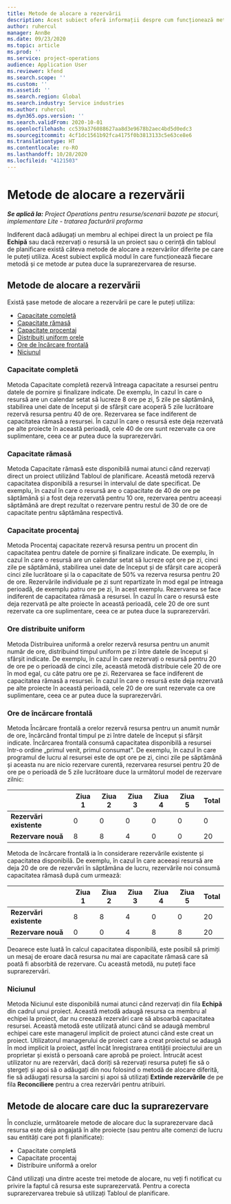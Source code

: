 ```yaml
---
title: Metode de alocare a rezervării
description: Acest subiect oferă informații despre cum funcționează metodele de alocare a rezervării în Project Operations.
author: ruhercul
manager: AnnBe
ms.date: 09/23/2020
ms.topic: article
ms.prod: ''
ms.service: project-operations
audience: Application User
ms.reviewer: kfend
ms.search.scope: ''
ms.custom: ''
ms.assetid: ''
ms.search.region: Global
ms.search.industry: Service industries
ms.author: ruhercul
ms.dyn365.ops.version: ''
ms.search.validFrom: 2020-10-01
ms.openlocfilehash: cc539a376088627aa8d3e9678b2aec4bd5d0edc3
ms.sourcegitcommit: 4cf1dc1561b92fca4175f0b3813133c5e63ce8e6
ms.translationtype: HT
ms.contentlocale: ro-RO
ms.lasthandoff: 10/28/2020
ms.locfileid: "4121503"
---
```

# <a name="booking-allocation-methods"></a>Metode de alocare a rezervării

_**Se aplică la:** Project Operations pentru resurse/scenarii bazate pe stocuri, implementare Lite - tratarea facturării proforma_

Indiferent dacă adăugați un membru al echipei direct la un proiect pe fila **Echipă** sau dacă rezervați o resursă la un proiect sau o cerință din tabloul de planificare există câteva metode de alocare a rezervărilor diferite pe care le puteți utiliza. Acest subiect explică modul în care funcționează fiecare metodă și ce metode ar putea duce la suprarezervarea de resurse.

## <a name="booking-allocation-methods"></a>Metode de alocare a rezervării

Există șase metode de alocare a rezervării pe care le puteți utiliza:

- [Capacitate completă](#full)
- [Capacitate rămasă](#remaining)
- [Capacitate procentaj](#percentage)
- [Distribuiți uniform orele](#evenly)
- [Ore de încărcare frontală](#front)
- [Niciunul](#none)

### <a name="full-capacity"></a><a name="full"></a>Capacitate completă 
Metoda Capacitate completă rezervă întreaga capacitate a resursei pentru datele de pornire și finalizare indicate. De exemplu, în cazul în care o resursă are un calendar setat să lucreze 8 ore pe zi, 5 zile pe săptămână, stabilirea unei date de început și de sfârșit care acoperă 5 zile lucrătoare rezervă resursa pentru 40 de ore. Rezervarea se face indiferent de capacitatea rămasă a resursei. În cazul în care o resursă este deja rezervată pe alte proiecte în această perioadă, cele 40 de ore sunt rezervate ca ore suplimentare, ceea ce ar putea duce la suprarezervări.

### <a name="remaining-capacity"></a><a name="remaining"></a>Capacitate rămasă
Metoda Capacitate rămasă este disponibilă numai atunci când rezervați direct un proiect utilizând Tabloul de planificare. Această metodă rezervă capacitatea disponibilă a resursei în intervalul de date specificat. De exemplu, în cazul în care o resursă are o capacitate de 40 de ore pe săptămână și a fost deja rezervată pentru 10 ore, rezervarea pentru aceeași săptămână are drept rezultat o rezervare pentru restul de 30 de ore de capacitate pentru săptămâna respectivă.

### <a name="percentage-capacity"></a><a name="percentage"></a>Capacitate procentaj
Metoda Procentaj capacitate rezervă resursa pentru un procent din capacitatea pentru datele de pornire și finalizare indicate. De exemplu, în cazul în care o resursă are un calendar setat să lucreze opt ore pe zi, cinci zile pe săptămână, stabilirea unei date de început și de sfârșit care acoperă cinci zile lucrătoare și la o capacitate de 50% va rezerva resursa pentru 20 de ore. Rezervările individuale pe zi sunt repartizate în mod egal pe întreaga perioadă, de exemplu patru ore pe zi, în acest exemplu. Rezervarea se face indiferent de capacitatea rămasă a resursei. În cazul în care o resursă este deja rezervată pe alte proiecte în această perioadă, cele 20 de ore sunt rezervate ca ore suplimentare, ceea ce ar putea duce la suprarezervări.

### <a name="evenly-distribute-hours"></a><a name="evenly"></a>Ore distribuite uniform
Metoda Distribuirea uniformă a orelor rezervă resursa pentru un anumit număr de ore, distribuind timpul uniform pe zi între datele de început și sfârșit indicate. De exemplu, în cazul în care rezervați o resursă pentru 20 de ore pe o perioadă de cinci zile, această metodă distribuie cele 20 de ore în mod egal, cu câte patru ore pe zi. Rezervarea se face indiferent de capacitatea rămasă a resursei. În cazul în care o resursă este deja rezervată pe alte proiecte în această perioadă, cele 20 de ore sunt rezervate ca ore suplimentare, ceea ce ar putea duce la suprarezervări.

### <a name="front-load-hours"></a><a name="front"></a>Ore de încărcare frontală
Metoda Încărcare frontală a orelor rezervă resursa pentru un anumit număr de ore, încărcând frontal timpul pe zi între datele de început și sfârșit indicate. Încărcarea frontală consumă capacitatea disponibilă a resursei într-o ordine „primul venit, primul consumat". De exemplu, în cazul în care programul de lucru al resursei este de opt ore pe zi, cinci zile pe săptămână și aceasta nu are nicio rezervare curentă, rezervarea resursei pentru 20 de ore pe o perioadă de 5 zile lucrătoare duce la următorul model de rezervare zilnic: 

|                           |    Ziua 1    |    Ziua 2    |    Ziua 3    |    Ziua 4    |    Ziua 5    |    Total    |
|---------------------------|-------------|-------------|-------------|-------------|-------------|-------------|
|    **Rezervări existente**    |    0        |    0        |    0        |    0        |    0        |    0        |
|    **Rezervare nouă**          |    8        |    8        |    4        |    0        |    0        |    20       |

Metoda de încărcare frontală ia în considerare rezervările existente și capacitatea disponibilă. De exemplu, în cazul în care aceeași resursă are deja 20 de ore de rezervări în săptămâna de lucru, rezervările noi consumă capacitatea rămasă după cum urmează:

|                     | Ziua 1 | Ziua 2 | Ziua 3 | Ziua 4 | Ziua 5 | Total |
|---------------------|-------|-------|-------|-------|-------|-------|
| **Rezervări existente** | 8     | 8     | 4     | 0     | 0     | 20    |
| **Rezervare nouă**       | 0     | 0     | 4     | 8     | 8     | 20    |

Deoarece este luată în calcul capacitatea disponibilă, este posibil să primiți un mesaj de eroare dacă resursa nu mai are capacitate rămasă care să poată fi absorbită de rezervare. Cu această metodă, nu puteți face suprarezervări.

### <a name="none"></a><a name="none"></a>Niciunul
Metoda Niciunul este disponibilă numai atunci când rezervați din fila **Echipă** din cadrul unui proiect. Această metodă adaugă resursa ca membru al echipei la proiect, dar nu creează rezervări care să absoarbă capacitatea resursei. Această metodă este utilizată atunci când se adaugă membrul echipei care este managerul implicit de proiect atunci când este creat un proiect. Utilizatorul managerului de proiect care a creat proiectul se adaugă în mod implicit la proiect, astfel încât înregistrarea entității proiectului are un proprietar și există o persoană care aprobă pe proiect. Întrucât acest utilizator nu are rezervări, dacă doriți să rezervați resursa puteți fie să o ștergeți și apoi să o adăugați din nou folosind o metodă de alocare diferită, fie să adăugați resursa la sarcini și apoi să utilizați **Extinde rezervările** de pe fila **Reconciliere** pentru a crea rezervări pentru atribuiri.

## <a name="allocation-methods-that-lead-to-overbooking"></a>Metode de alocare care duc la suprarezervare
În concluzie, următoarele metode de alocare duc la suprarezervare dacă resursa este deja angajată în alte proiecte (sau pentru alte comenzi de lucru sau entități care pot fi planificate):

- Capacitate completă
- Capacitate procentaj
- Distribuire uniformă a orelor

Când utilizați una dintre aceste trei metode de alocare, nu veți fi notificat cu privire la faptul că resursa este suprarezervată. Pentru a corecta suprarezervarea trebuie să utilizați Tabloul de planificare.
